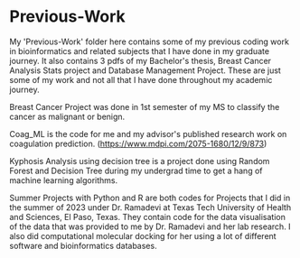 # Previous-Work

My 'Previous-Work' folder here contains some of my previous coding work in bioinformatics and related subjects that I have done in my graduate journey. It also contains 3 pdfs of my Bachelor's thesis, Breast Cancer Analysis Stats project and Database Management Project. These are just some of my work and not all that I have done throughout my academic journey. 

Breast Cancer Project was done in 1st semester of my MS to classify the cancer as malignant or benign.

Coag_ML is the code for me and my advisor's published research work on coagulation prediction. (https://www.mdpi.com/2075-1680/12/9/873)

Kyphosis Analysis using decision tree is a project done using Random Forest and Decision Tree during my undergrad time to get a hang of machine learning algorithms.

Summer Projects with Python and R are both codes for Projects that I did in the summer of 2023 under Dr. Ramadevi at Texas Tech University of Health and Sciences, El Paso, Texas. They contain code for the data visualisation of the data that was provided to me by Dr. Ramadevi and her lab research. I also did computational molecular docking for her using a lot of different software and bioinformatics databases.


